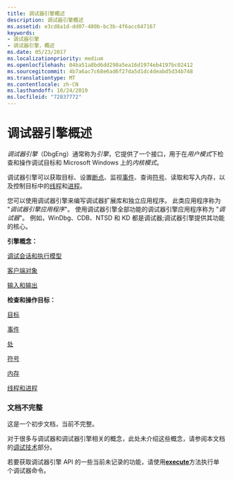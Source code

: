 ```yaml
---
title: 调试器引擎概述
description: 调试器引擎概述
ms.assetid: e3cd8a1d-dd07-480b-bc3b-4f6acc647167
keywords:
- 调试器引擎
- 调试器引擎，概述
ms.date: 05/23/2017
ms.localizationpriority: medium
ms.openlocfilehash: 04ba51a8bd6dd298a5ea16d1974eb4197bc02412
ms.sourcegitcommit: 4b7a6ac7c68e6ad6f27da5d1dc4deabd5d34b748
ms.translationtype: MT
ms.contentlocale: zh-CN
ms.lasthandoff: 10/24/2019
ms.locfileid: "72837772"
---
```

# <a name="debugger-engine-overview"></a>调试器引擎概述


*调试器引擎*（DbgEng）通常称为*引擎*，它提供了一个接口，用于在*用户模式*下检查和操作调试目标和 Microsoft Windows 上的*内核模式*。

调试器引擎可以获取目标、设置[断点](multiprocessor-syntax.md#breakpoints)、监视[事件](events.md#events)、查询[符号](symbols.md#symbols)、读取和写入内存，以及控制目标中的[线程](controlling-threads-and-processes.md#threads)和[进程](controlling-threads-and-processes.md#processes)。

您可以使用调试器引擎来编写调试器扩展库和独立应用程序。 此类应用程序称为 "*调试器引擎应用程序*"。 使用调试器引擎全部功能的调试器引擎应用程序称为 "*调试器*"。 例如，WinDbg、CDB、NTSD 和 KD 都是调试器;调试器引擎提供其功能的核心。

**引擎概念：**

[调试会话和执行模型](debugging-session-and-execution-model.md)

[客户端对象](client-objects.md)

[输入和输出](input-and-output.md)

**检查和操作目标：**

[目标](targets.md)

[事件](events.md)

[处](breakpoints3.md)

[符号](symbols.md)

[内存](memory.md)

[线程和进程](threads-and-processes.md)

### <a name="span-idincomplete_documentationspanspan-idincomplete_documentationspanincomplete-documentation"></a><span id="incomplete_documentation"></span><span id="INCOMPLETE_DOCUMENTATION"></span>文档不完整

这是一个初步文档，当前不完整。

对于很多与调试器和调试器引擎相关的概念，此处未介绍这些概念，请参阅本文档的[调试技术](debugging-techniques.md)部分。

若要获取调试器引擎 API 的一些当前未记录的功能，请使用[**execute**](https://docs.microsoft.com/windows-hardware/drivers/ddi/dbgeng/nf-dbgeng-idebugcontrol3-execute)方法执行单个调试器命令。

 

 





